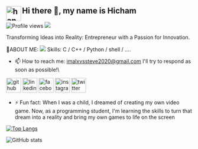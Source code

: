 ## <img alt="handwavegif" src="https://media.giphy.com/media/VCN0UfVCNN064/giphy.gif" width='40' align="left"/> Hi there 👋, my name is Hicham
![Profile views](https://gpvc.arturio.dev/HichamLuffy)
<img src="https://media.giphy.com/media/u0crBk0ZMG7o4/giphy.gif">

Transforming Ideas into Reality: Entrepreneur with a Passion for Innovation.
 
 👀ABOUT ME:
 <img src="https://media3.giphy.com/media/9ld0KGQmd2WLyLRsSR/giphy.gif?cid=ecf05e47lrn6e96fawpjuvv6tmuful9yuf6sx6zpq6qkgefh&ep=v1_stickers_search&rid=giphy.gif&ct=s">
 Skills: C / C++ / Python / shell / ....
 
- 📫 How to reach me: imalxvssteve2020@gmail.com  I'll try to respond as soon as possible!\ 

[<img src='https://cdn.jsdelivr.net/npm/simple-icons@3.0.1/icons/github.svg' alt='github' height='40'>](https://github.com/HichamLuffy)  [<img src='https://cdn.jsdelivr.net/npm/simple-icons@3.0.1/icons/linkedin.svg' alt='linkedin' height='40'>](https://www.linkedin.com/in/https://www.linkedin.com/in/hicham-fhad-7b9070263//)  [<img src='https://cdn.jsdelivr.net/npm/simple-icons@3.0.1/icons/facebook.svg' alt='facebook' height='40'>](https://www.facebook.com/https://www.facebook.com/hichamm.fohadd/)  [<img src='https://cdn.jsdelivr.net/npm/simple-icons@3.0.1/icons/instagram.svg' alt='instagram' height='40'>](https://www.instagram.com/https://www.instagram.com/abo._luffy//)  [<img src='https://cdn.jsdelivr.net/npm/simple-icons@3.0.1/icons/twitter.svg' alt='twitter' height='40'>](https://twitter.com/https://twitter.com/D_Hicham2k)  
- ⚡ Fun fact: When I was a child, I dreamed of creating my own video game. Now, as a programming student, I'm learning the skills to turn that dream into a reality and bring my own games to life on the screen 

[![Top Langs](https://github-readme-stats.vercel.app/api/top-langs/?username=HichamLuffy)](https://github.com/anuraghazra/github-readme-stats)

![GitHub stats](https://github-readme-stats.vercel.app/api?username=HichamLuffy&show_icons=true)  
